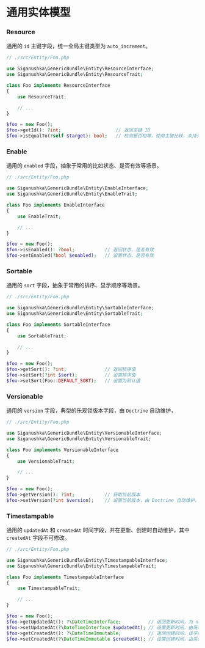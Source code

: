 # 通用实体模型

### Resource

通用的 `id` 主键字段，统一全局主键类型为 `auto_increment`。

```php
// ./src/Entity/Foo.php

use Siganushka\GenericBundle\Entity\ResourceInterface;
use Siganushka\GenericBundle\Entity\ResourceTrait;

class Foo implements ResourceInterface
{
    use ResourceTrait;

    // ...
}

$foo = new Foo();
$foo->getId(): ?int;                    // 返回主键 ID
$foo->isEqualTo(?self $target): bool;   // 检测是否相等，使用主键比较，未持久化的实体返回 false
```

### Enable

通用的 `enabled` 字段，抽象于常用的比如状态、是否有效等场景。

```php
// ./src/Entity/Foo.php

use Siganushka\GenericBundle\Entity\EnableInterface;
use Siganushka\GenericBundle\Entity\EnableTrait;

class Foo implements EnableInterface
{
    use EnableTrait;

    // ...
}

$foo = new Foo();
$foo->isEnabled(): ?bool;           // 返回状态、是否有效
$foo->setEnabled(?bool $enabled);   // 设置状态、是否有效
```

### Sortable

通用的 `sort` 字段，抽象于常用的排序、显示顺序等场景。

```php
// ./src/Entity/Foo.php

use Siganushka\GenericBundle\Entity\SortableInterface;
use Siganushka\GenericBundle\Entity\SortableTrait;

class Foo implements SortableInterface
{
    use SortableTrait;

    // ...
}

$foo = new Foo();
$foo->getSort(): ?int;              // 返回排序值
$foo->setSort(?int $sort);          // 设置排序值
$foo->setSort(Foo::DEFAULT_SORT);   // 设置为默认值
```

### Versionable

通用的 `version` 字段，典型的乐观锁版本字段，由 `Doctrine` 自动维护，

```php
// ./src/Entity/Foo.php

use Siganushka\GenericBundle\Entity\VersionableInterface;
use Siganushka\GenericBundle\Entity\VersionableTrait;

class Foo implements VersionableInterface
{
    use VersionableTrait;

    // ...
}

$foo = new Foo();
$foo->getVersion(): ?int;           // 获取当前版本
$foo->setVersion(?int $version);    // 设置当前版本，由 Doctrine 自动维护，不需要手动设置
```

### Timestampable

通用的 `updatedAt` 和 `createdAt` 时间字段，并在更新、创建时自动维护，其中 `createdAt` 字段不可修改。

```php
// ./src/Entity/Foo.php

use Siganushka\GenericBundle\Entity\TimestampableInterface;
use Siganushka\GenericBundle\Entity\TimestampableTrait;

class Foo implements TimestampableInterface
{
    use TimestampableTrait;

    // ...
}

$foo = new Foo();
$foo->getUpdatedAt(): ?\DateTimeInterface;          // 返回更新时间，为 null 时表明记录从未被修改
$foo->setUpdatedAt(?\DateTimeInterface $updatedAt); // 设置更新时间，由系统自动填充
$foo->getCreatedAt(): ?\DateTimeImmutable;          // 返回创建时间，该字段在创建后不可修改
$foo->setCreatedAt(?\DateTimeImmutable $createdAt); // 设置创建时间，由系统自动填充
```

